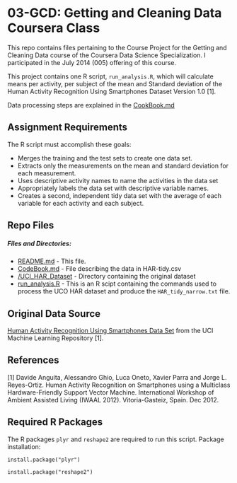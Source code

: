 03-GCD: Getting and Cleaning Data Coursera Class
=========

This repo contains files pertaining to the Course Project for the Getting and Cleaning Data course of the Coursera Data Science Specialization. I participated in the July 2014 (005) offering of this course. 

This project contains one R script, `run_analysis.R`, which will calculate means per activity, per subject of the mean and Standard deviation of the Human Activity Recognition Using Smartphones Dataset Version 1.0 [1]. 

Data processing steps are explained in the [CookBook.md](CookBook.md)


Assignment Requirements
-----------

The R script must accomplish these goals:

- Merges the training and the test sets to create one data set.
- Extracts only the measurements on the mean and standard deviation for each measurement. 
- Uses descriptive activity names to name the activities in the data set
- Appropriately labels the data set with descriptive variable names. 
- Creates a second, independent tidy data set with the average of each variable for each activity and each subject.

Repo Files
--------------

##### Files and Directories:

* [README.md] - This file.
* [CodeBook.md] - File describing the data in HAR-tidy.csv
* [/UCI_HAR_Dataset] - Directory containing the original dataset
* [run_analysis.R] - This is an R scipt containing the commands used to process the UCO HAR dataset and produce the `HAR_tidy_narrow.txt` file.


Original Data Source
----

[Human Activity Recognition Using Smartphones Data Set](http://archive.ics.uci.edu/ml/datasets/Human+Activity+Recognition+Using+Smartphones) from the UCI Machine Learning Repository [1].

## References

[1] Davide Anguita, Alessandro Ghio, Luca Oneto, Xavier Parra and Jorge L. Reyes-Ortiz. Human Activity Recognition on Smartphones using a Multiclass Hardware-Friendly Support Vector Machine. International Workshop of Ambient Assisted Living (IWAAL 2012). Vitoria-Gasteiz, Spain. Dec 2012. 

## Required R Packages

The R packages `plyr` and `reshape2` are required to run this script. Package installation:

```install.package("plyr")```

```install.package("reshape2")```



[README.md]:https://github.com/samuelcrane/dss/tree/master/03-GCD
[CodeBook.md]:https://github.com/samuelcrane/dss/blob/master/03-GCD/CodeBook.md
[/UCI_HAR_Dataset]:https://github.com/samuelcrane/dss/tree/master/03-GCD/UCI_HAR_Dataset
[run_analysis.R]:https://github.com/samuelcrane/dss/blob/master/03-GCD/run_analysis.R